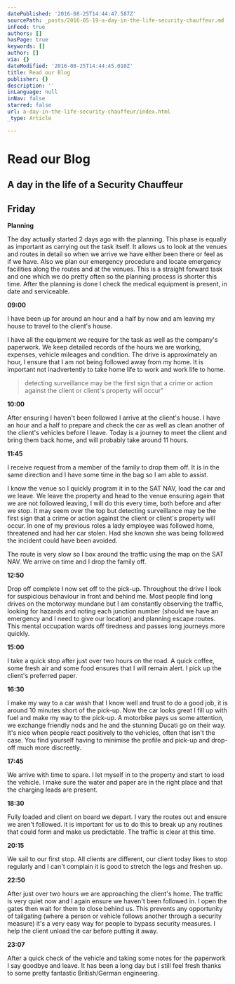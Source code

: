 ```yaml
---
datePublished: '2016-08-25T14:44:47.587Z'
sourcePath: _posts/2016-05-19-a-day-in-the-life-security-chauffeur.md
inFeed: true
authors: []
hasPage: true
keywords: []
author: []
via: {}
dateModified: '2016-08-25T14:44:45.010Z'
title: Read our Blog
publisher: {}
description: ''
inLanguage: null
inNav: false
starred: false
url: a-day-in-the-life-security-chauffeur/index.html
_type: Article

---
```

# Read our Blog

## A day in the life of a Security Chauffeur

## Friday

**Planning**

The day actually started 2 days ago with the planning. This phase is equally as important as carrying out the task itself. It allows us to look at the venues and routes in detail so when we arrive we have either been there or feel as if we have. Also we plan our emergency procedure and locate emergency facilities along the routes and at the venues. This is a straight forward task and one which we do pretty often so the planning process is shorter this time. After the planning is done I check the medical equipment is present, in date and serviceable.

**09:00**

I have been up for around an hour and a half by now and am leaving my house to travel to the client's house.

I have all the equipment we require for the task as well as the company's paperwork. We keep detailed records of the hours we are working, expenses, vehicle mileages and condition. The drive is approximately an hour, I ensure that I am not being followed away from my home. It is important not inadvertently to take home life to work and work life to home.

> detecting surveillance may be the first sign that a crime or action against the client or client's property will occur"

**10:00**

After ensuring I haven't been followed I arrive at the client's house. I have an hour and a half to prepare and check the car as well as clean another of the client's vehicles before I leave. Today is a journey to meet the client and bring them back home, and will probably take around 11 hours.

**11:45**

I receive request from a member of the family to drop them off. It is in the same direction and I have some time in the bag so I am able to assist.

I know the venue so I quickly program it in to the SAT NAV, load the car and we leave. We leave the property and head to the venue ensuring again that we are not followed leaving, I will do this every time, both before and after we stop. It may seem over the top but detecting surveillance may be the first sign that a crime or action against the client or client's property will occur. In one of my previous roles a lady employee was followed home, threatened and had her car stolen. Had she known she was being followed the incident could have been avoided.

The route is very slow so I box around the traffic using the map on the SAT NAV. We arrive on time and I drop the family off.

**12:50**

Drop off complete I now set off to the pick-up. Throughout the drive I look for suspicious behaviour in front and behind me. Most people find long drives on the motorway mundane but I am constantly observing the traffic, looking for hazards and noting each junction number (should we have an emergency and I need to give our location) and planning escape routes. This mental occupation wards off tiredness and passes long journeys more quickly.

**15:00**

I take a quick stop after just over two hours on the road. A quick coffee, some fresh air and some food ensures that I will remain alert. I pick up the client's preferred paper.

**16:30**

I make my way to a car wash that I know well and trust to do a good job, it is around 10 minutes short of the pick-up. Now the car looks great I fill up with fuel and make my way to the pick-up. A motorbike pays us some attention, we exchange friendly nods and he and the stunning Ducati go on their way. It's nice when people react positively to the vehicles, often that isn't the case. You find yourself having to minimise the profile and pick-up and drop-off much more discreetly.

**17:45**

We arrive with time to spare. I let myself in to the property and start to load the vehicle. I make sure the water and paper are in the right place and that the charging leads are present.

**18:30**

Fully loaded and client on board we depart. I vary the routes out and ensure we aren't followed. it is important for us to do this to break up any routines that could form and make us predictable. The traffic is clear at this time.

**20:15**

We sail to our first stop. All clients are different, our client today likes to stop regularly and I can't complain it is good to stretch the legs and freshen up.

**22:50**

After just over two hours we are approaching the client's home. The traffic is very quiet now and I again ensure we haven't been followed in. I open the gates then wait for them to close behind us. This prevents any opportunity of tailgating (where a person or vehicle follows another through a security measure) it's a very easy way for people to bypass security measures. I help the client unload the car before putting it away.

**23:07**

After a quick check of the vehicle and taking some notes for the paperwork I say goodbye and leave. It has been a long day but I still feel fresh thanks to some pretty fantastic British/German engineering.